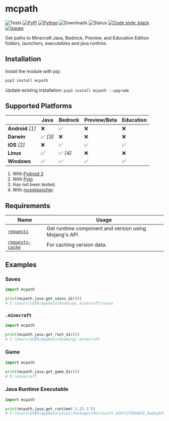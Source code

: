 # mcpath

![Tests](https://github.com/legopitstop/mcpath/actions/workflows/tests.yml/badge.svg)
[![PyPI](https://img.shields.io/pypi/v/mcpath)](https://pypi.org/project/mcpath/)
[![Python](https://img.shields.io/pypi/pyversions/mcpath)](https://www.python.org/downloads//)
![Downloads](https://img.shields.io/pypi/dm/mcpath)
![Status](https://img.shields.io/pypi/status/mcpath)
[![Code style: black](https://img.shields.io/badge/code%20style-black-000000.svg)](https://github.com/ambv/black)
[![Issues](https://img.shields.io/github/issues/legopitstop/mcpath)](https://github.com/legopitstop/mcpath/issues)

Get paths to Minecraft Java, Bedrock, Preview, and Education Edition folders, launchers, executables and java runtime.

## Installation

Install the module with pip:

```bat
pip3 install mcpath
```

Update existing installation: `pip3 install mcpath --upgrade`

## Supported Platforms

|                   | Java     | Bedrock  | Preview/Beta | Education |
| ----------------- | -------- | -------- | ------------ | --------- |
| **Android** _[1]_ | ❌       | ✅       | ❌           | ❌        |
| **Darwin**        | ✅ _[3]_ | ❌       | ❌           | ❌        |
| **iOS** _[2]_     | ❌       | ✅       | ✅           | ✅        |
| **Linux**         | ✅       | ✅ _[4]_ | ❌           | ❌        |
| **Windows**       | ✅       | ✅       | ✅           | ✅        |

1. With [Pydroid 3](https://play.google.com/store/apps/details?id=ru.iiec.pydroid3&hl=en_US)
2. With [Pyto](https://apps.apple.com/us/app/pyto-ide/id1436650069)
3. Has not been tested.
4. With [mcpelauncher](https://mcpelauncher.readthedocs.io/en/latest/).

## Requirements

| Name                                                         | Usage                                                |
| ------------------------------------------------------------ | ---------------------------------------------------- |
| [`requests`](https://pypi.org/project/requests/)             | Get runtime component and version using Mojang's API |
| [`requests-cache`](https://pypi.org/project/requests-cache/) | For caching version data.                            |

## Examples

### Saves

```Python
import mcpath

print(mcpath.java.get_saves_dir())
# C:\Users\USER\AppData\Roaming\.minecraft\saves
```

### `.minecraft`

```Python
import mcpath

print(mcpath.java.get_root_dir())
# C:\Users\USER\AppData\Roaming\.minecraft
```

### Game

```Python
import mcpath

print(mcpath.java.get_game_dir())
# D:\minecraft
```

### Java Runtime Executable

```Python
import mcpath

print(mcpath.java.get_runtime('1.21.3'))
# C:\Users\USER\AppData\Local\Packages\Microsoft.4297127D64EC6_8wekyb3d8bbwe\LocalCache\Local\runtime\java-runtime-delta\windows-x64\java-runtime-delta\bin\java.exe
```
